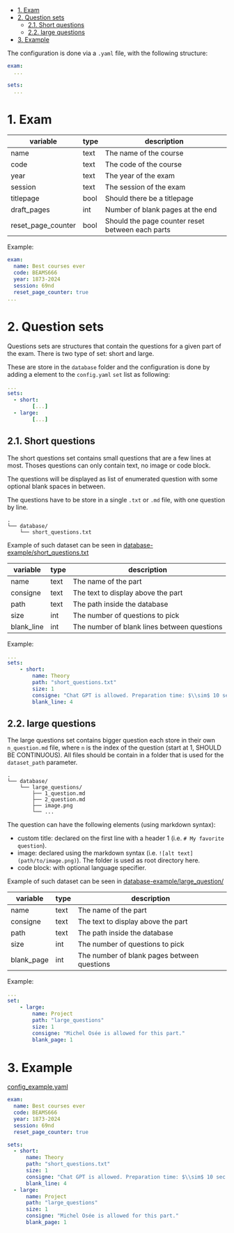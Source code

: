 - [1. Exam](#1-exam)
- [2. Question sets](#2-question-sets)
  - [2.1. Short questions](#21-short-questions)
  - [2.2. large questions](#22-large-questions)
- [3. Example](#3-example)

The configuration is done via a `.yaml` file, with the following structure:


```yaml
exam:
  ...

sets:
  ...
```


# 1. Exam

| variable           | type | description                                      |
| ------------------ | ---- | ------------------------------------------------ |
| name               | text | The name of the course                           |
| code               | text | The code of the course                           |
| year               | text | The year of the exam                             |
| session            | text | The session of the exam                          |
| titlepage          | bool | Should there be a titlepage                      |
| draft_pages        | int  | Number of blank pages at the end                 |
| reset_page_counter | bool | Should the page counter reset between each parts |

Example:

```yaml
exam:
  name: Best courses ever
  code: BEAMS666
  year: 1873-2024
  session: 69nd
  reset_page_counter: true
... 
```


# 2. Question sets

Questions sets are structures that contain the questions for a given part of the exam. There is two type of set: short and large.

These are store in the `database` folder and the configuration is done by adding a element to the `config.yaml` `set` list as following:

```yaml
... 
sets:
  - short:
        [...]
  - large:
        [...]
```

## 2.1. Short questions

The short questions set contains small questions that are a few lines at most. Thoses questions can only contain text, no image or code block.

The questions will be displayed as list of enumerated question with some optional blank spaces in between.

The questions have to be store in a single `.txt` or `.md` file, with one question by line.

```
.
└── database/
    └── short_questions.txt
```


Example of such dataset can be seen in [database-example/short_questions.txt](database_example/short_questions.txt)

| variable   | type | description                                 |
| ---------- | ---- | ------------------------------------------- |
| name       | text | The name of the part                        |
| consigne   | text | The text to display above the part          |
| path       | text | The path inside the database                |
| size       | int  | The number of questions to pick             |
| blank_line | int  | The number of blank lines between questions |

Example:

```yaml
... 
sets:
    - short:
        name: Theory
        path: "short_questions.txt"
        size: 1
        consigne: "Chat GPT is allowed. Preparation time: $\\sim$ 10 sec."
        blank_line: 4
```

## 2.2. large questions

The large questions set contains bigger question each store in their own `n_question.md` file, where `n` is the index of the question (start at 1, SHOULD BE CONTINUOUS). All files should be contain in a folder that is used for the `dataset_path` parameter.

```
.
└── database/
    └── large_questions/
        ├── 1_question.md
        ├── 2_question.md
        ├── image.png
        └── ...
```

The question can have the following elements (using markdown syntax):

- custom title: declared on the first line with a header 1 (i.e. `# My favorite question`).
- image: declared using the markdown syntax (i.e. `![alt text](path/to/image.png)`). The folder is used as root directory here.
- code block: with optional language specifier.

Example of such dataset can be seen in [database-example/large_question/](database_example/large_questions/)

| variable   | type | description                                 |
| ---------- | ---- | ------------------------------------------- |
| name       | text | The name of the part                        |
| consigne   | text | The text to display above the part          |
| path       | text | The path inside the database                |
| size       | int  | The number of questions to pick             |
| blank_page | int  | The number of blank pages between questions |


Example:

```yaml
... 
set:
    - large:
        name: Project
        path: "large_questions"
        size: 1
        consigne: "Michel Osée is allowed for this part."
        blank_page: 1
```

# 3. Example

[config_example.yaml](config_example.yaml)

```yaml
exam:
  name: Best courses ever
  code: BEAMS666
  year: 1873-2024
  session: 69nd
  reset_page_counter: true

sets:
  - short:
      name: Theory
      path: "short_questions.txt"
      size: 1
      consigne: "Chat GPT is allowed. Preparation time: $\\sim$ 10 sec."
      blank_line: 4
  - large:
      name: Project
      path: "large_questions"
      size: 1
      consigne: "Michel Osée is allowed for this part."
      blank_page: 1
```